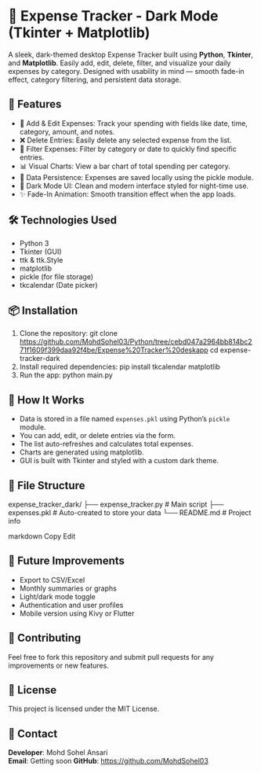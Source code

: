 # 💸 Expense Tracker - Dark Mode (Tkinter + Matplotlib)

A sleek, dark-themed desktop Expense Tracker built using **Python**, **Tkinter**, and **Matplotlib**. Easily add, edit, delete, filter, and visualize your daily expenses by category. Designed with usability in mind — smooth fade-in effect, category filtering, and persistent data storage.

## 📌 Features

- 📝 Add & Edit Expenses: Track your spending with fields like date, time, category, amount, and notes.
- ❌ Delete Entries: Easily delete any selected expense from the list.
- 📅 Filter Expenses: Filter by category or date to quickly find specific entries.
- 📊 Visual Charts: View a bar chart of total spending per category.
- 💾 Data Persistence: Expenses are saved locally using the pickle module.
- 🌙 Dark Mode UI: Clean and modern interface styled for night-time use.
- ✨ Fade-In Animation: Smooth transition effect when the app loads.

## 🛠️ Technologies Used

- Python 3
- Tkinter (GUI)
- ttk & ttk.Style
- matplotlib
- pickle (for file storage)
- tkcalendar (Date picker)

## 📦 Installation

1. Clone the repository:
git clone https://github.com/MohdSohel03/Python/tree/cebd047a2964bb814bc271f1609f399daa92f4be/Expense%20Tracker%20deskapp
cd expense-tracker-dark
2. Install required dependencies:
pip install tkcalendar matplotlib
3. Run the app:
python main.py

## 🧠 How It Works

- Data is stored in a file named `expenses.pkl` using Python’s `pickle` module.
- You can add, edit, or delete entries via the form.
- The list auto-refreshes and calculates total expenses.
- Charts are generated using matplotlib.
- GUI is built with Tkinter and styled with a custom dark theme.

## 📂 File Structure

expense_tracker_dark/
├── expense_tracker.py # Main script
├── expenses.pkl # Auto-created to store your data
└── README.md # Project info

markdown
Copy
Edit

## 🚀 Future Improvements

- Export to CSV/Excel
- Monthly summaries or graphs
- Light/dark mode toggle
- Authentication and user profiles
- Mobile version using Kivy or Flutter

## 🤝 Contributing

Feel free to fork this repository and submit pull requests for any improvements or new features.

## 📄 License

This project is licensed under the MIT License.

## 📧 Contact

**Developer**: Mohd Sohel Ansari  
**Email**: Getting soon 
**GitHub**: https://github.com/MohdSohel03
